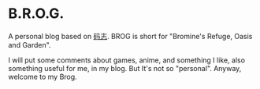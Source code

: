 # B.R.O.G.

A personal blog based on [码志](mzlogin/mzlogin.github.io). BROG is short for "Bromine's Refuge, Oasis and Garden". 

<!--Actually, the name of my blog can be simply divided into two parts, Br and Blog, which means the blog of Br, short of BromineBr, very easy to catch on.-->

I will put some comments about games, anime, and something I like, also something useful for me, in my blog. But It's not so "personal". Anyway, welcome to my Brog.
